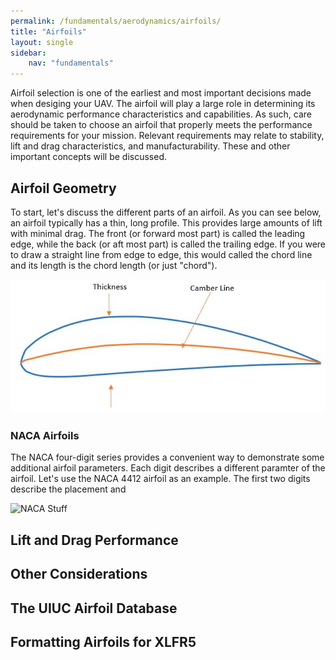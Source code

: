 ```yaml
---
permalink: /fundamentals/aerodynamics/airfoils/
title: "Airfoils"
layout: single
sidebar:
    nav: "fundamentals"
---
```


Airfoil selection is one of the earliest and most important decisions made when desiging your UAV. The airfoil will play a large role in determining its aerodynamic performance characteristics and capabilities. As such, care should be taken to choose an airfoil that properly meets the performance requirements for your mission. Relevant requirements may relate to stability, lift and drag characteristics, and manufacturability. These and other important concepts will be discussed.

## Airfoil Geometry
To start, let's discuss the different parts of an airfoil. As you can see below, an airfoil typically has a thin, long profile. This provides large amounts of lift with minimal drag. The front (or forward most part) is called the leading edge, while the back (or aft most part) is called the trailing edge. If you were to draw a straight line from edge to edge, this would called the chord line and its length is the chord length (or just "chord").

![Airfoil Geometry](./figures/geometry1.jpg) 

### NACA Airfoils
The NACA four-digit series provides a convenient way to demonstrate some additional airfoil parameters. Each digit describes a different paramter of the airfoil. Let's use the NACA 4412 airfoil as an example. The first two digits describe the placement and 

![NACA Stuff](./figures/geometry2.jpg)

## Lift and Drag Performance


## Other Considerations

## The UIUC Airfoil Database

## Formatting Airfoils for XLFR5

